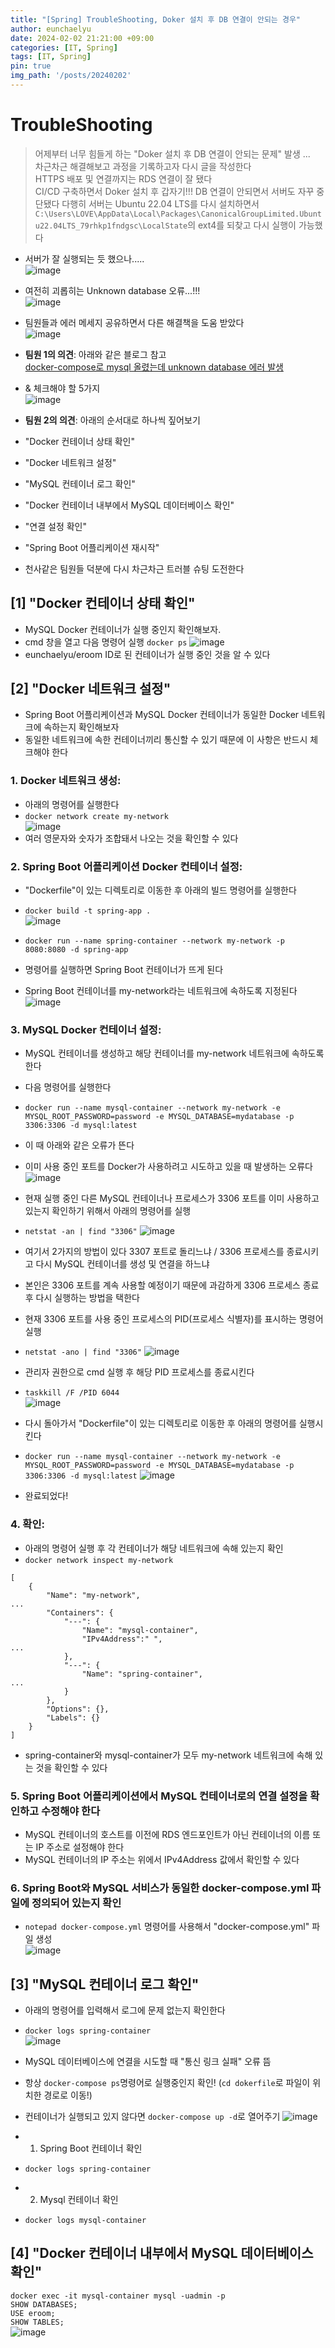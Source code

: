```yaml
---
title: "[Spring] TroubleShooting, Doker 설치 후 DB 연결이 안되는 경우"
author: eunchaelyu
date: 2024-02-02 21:21:00 +09:00
categories: [IT, Spring]
tags: [IT, Spring]
pin: true
img_path: '/posts/20240202'
---
```


# TroubleShooting
> 어제부터 너무 힘들게 하는 "Doker 설치 후 DB 연결이 안되는 문제" 발생 ...    
> 차근차근 해결해보고 과정을 기록하고자 다시 글을 작성한다  
> HTTPS 배포 및 연결까지는 RDS 연결이 잘 됐다  
> CI/CD 구축하면서 Doker 설치 후 갑자기!!! DB 연결이 안되면서 서버도 자꾸 중단됐다
> 다행히 서버는 Ubuntu 22.04 LTS를 다시 설치하면서 
  ``C:\Users\LOVE\AppData\Local\Packages\CanonicalGroupLimited.Ubuntu22.04LTS_79rhkp1fndgsc\LocalState``의 ext4를 되찾고 다시 실행이 가능했다  

  - 서버가 잘 실행되는 듯 했으나.....      
![image](https://github.com/eunchaelyu/eunchaelyu.github.io/assets/119996957/58070f8e-7eba-467b-bfdb-aa787f5b2e0e)    

  - 여전히 괴롭히는 Unknown database 오류...!!!    
![image](https://github.com/eunchaelyu/eunchaelyu.github.io/assets/119996957/631b2245-a28f-4080-8be6-048666419359)

  - 팀원들과 에러 메세지 공유하면서 다른 해결책을 도움 받았다    
![image](https://github.com/eunchaelyu/eunchaelyu.github.io/assets/119996957/f826b296-1d0c-4015-9989-802102a9f2f7)

  - **팀원 1의 의견**: 아래와 같은 블로그 참고    
[docker-compose로 mysql 올렸는데 unknown database 에러 발생](https://coco-log.tistory.com/185)    

  - & 체크해야 할 5가지   
![image](https://github.com/eunchaelyu/eunchaelyu.github.io/assets/119996957/81b512c3-5c91-4bec-bc62-18591d37ebae)

  - **팀원 2의 의견**: 아래의 순서대로 하나씩 짚어보기           
  - "Docker 컨테이너 상태 확인"    
  - "Docker 네트워크 설정"    
  - "MySQL 컨테이너 로그 확인"    
  - "Docker 컨테이너 내부에서 MySQL 데이터베이스 확인"    
  - "연결 설정 확인"    
  - "Spring Boot 어플리케이션 재시작"    

  - 천사같은 팀원들 덕분에 다시 차근차근 트러블 슈팅 도전한다    

## [1] "Docker 컨테이너 상태 확인"    
  - MySQL Docker 컨테이너가 실행 중인지 확인해보자.
  - cmd 창을 열고 다음 명령어 실행 ``docker ps``
![image](https://github.com/eunchaelyu/eunchaelyu.github.io/assets/119996957/e4e68cda-31e2-4b09-9e07-2614061c6a74)
  - eunchaelyu/eroom ID로 된 컨테이너가 실행 중인 것을 알 수 있다

## [2] "Docker 네트워크 설정"   
  - Spring Boot 어플리케이션과 MySQL Docker 컨테이너가 동일한 Docker 네트워크에 속하는지 확인해보자
  - 동일한 네트워크에 속한 컨테이너끼리 통신할 수 있기 때문에 이 사항은 반드시 체크해야 한다
    
### 1. Docker 네트워크 생성:      
  - 아래의 명령어를 실행한다      
  - ``docker network create my-network``    
![image](https://github.com/eunchaelyu/eunchaelyu.github.io/assets/119996957/2c5a3aec-476b-41e5-ad72-d1c4f0ffcedc)
  - 여러 영문자와 숫자가 조합돼서 나오는 것을 확인할 수 있다    


### 2. Spring Boot 어플리케이션 Docker 컨테이너 설정:        
  - "Dockerfile"이 있는 디렉토리로 이동한 후 아래의 빌드 명령어를 실행한다       
  - ``docker build -t spring-app .``    
![image](https://github.com/eunchaelyu/eunchaelyu.github.io/assets/119996957/91cb723e-1e7f-4b6a-a114-5e9a2ecdeae7)        

  - ``docker run --name spring-container --network my-network -p 8080:8080 -d spring-app``    
  - 명령어를 실행하면 Spring Boot 컨테이너가 뜨게 된다    
  - Spring Boot 컨테이너를 my-network라는 네트워크에 속하도록 지정된다    
![image](https://github.com/eunchaelyu/eunchaelyu.github.io/assets/119996957/dda1af8f-57d8-4f88-995d-9d6399888076)    

### 3. MySQL Docker 컨테이너 설정:    
  - MySQL 컨테이너를 생성하고 해당 컨테이너를 my-network 네트워크에 속하도록 한다
  - 다음 명령어를 실행한다
  - ``docker run --name mysql-container --network my-network -e MYSQL_ROOT_PASSWORD=password -e MYSQL_DATABASE=mydatabase -p 3306:3306 -d mysql:latest``

  - 이 때 아래와 같은 오류가 뜬다     
  - 이미 사용 중인 포트를 Docker가 사용하려고 시도하고 있을 때 발생하는 오류다  
![image](https://github.com/eunchaelyu/eunchaelyu.github.io/assets/119996957/70db3949-df09-46f8-963c-4b5efe9ee67d)

  - 현재 실행 중인 다른 MySQL 컨테이너나 프로세스가 3306 포트를 이미 사용하고 있는지 확인하기 위해서 아래의 명령어를 실행    
  - ``netstat -an | find "3306"``
![image](https://github.com/eunchaelyu/eunchaelyu.github.io/assets/119996957/b0ea5def-eb5d-4991-beef-10fceba70d03)

  - 여기서 2가지의 방법이 있다 3307 포트로 돌리느냐 / 3306 프로세스를 종료시키고 다시 MySQL 컨테이너를 생성 및 연결을 하느냐
  - 본인은 3306 포트를 계속 사용할 예정이기 때문에 과감하게 3306 프로세스 종료 후 다시 실행하는 방법을 택한다    
  - 현재 3306 포트를 사용 중인 프로세스의 PID(프로세스 식별자)를 표시하는 명령어 실행  
  -  ``netstat -ano | find "3306"`` 
![image](https://github.com/eunchaelyu/eunchaelyu.github.io/assets/119996957/c99e2021-a686-4c3b-a1a9-2d245c1712f5)

  - 관리자 권한으로 cmd 실행 후 해당 PID 프로세스를 종료시킨다        
  - ``taskkill /F /PID 6044``        
![image](https://github.com/eunchaelyu/eunchaelyu.github.io/assets/119996957/9c46c22c-4b99-4f1a-a1b2-8a6a8c6faaa4)    

  - 다시 돌아가서 "Dockerfile"이 있는 디렉토리로 이동한 후 아래의 명령어를 실행시킨다      
  - ``docker run --name mysql-container --network my-network -e MYSQL_ROOT_PASSWORD=password -e MYSQL_DATABASE=mydatabase -p 3306:3306 -d mysql:latest``
![image](https://github.com/eunchaelyu/eunchaelyu.github.io/assets/119996957/9877b8f6-ad36-41ad-8520-91ed9943d5f6)

  - 완료되었다!

### 4. 확인:    
  - 아래의 명령어 실행 후 각 컨테이너가 해당 네트워크에 속해 있는지 확인     
  - ``docker network inspect my-network``
```
[
    {
        "Name": "my-network",
...
        "Containers": {
            "---": {
                "Name": "mysql-container",
                "IPv4Address":" ",
...
            },
            "---": {
                "Name": "spring-container",
...
            }
        },
        "Options": {},
        "Labels": {}
    }
]
```
  -  spring-container와 mysql-container가 모두 my-network 네트워크에 속해 있는 것을 확인할 수 있다    

### 5. Spring Boot 어플리케이션에서 MySQL 컨테이너로의 연결 설정을 확인하고 수정해야 한다        
  - MySQL 컨테이너의 호스트를 이전에 RDS 엔드포인트가 아닌 컨테이너의 이름 또는 IP 주소로 설정해야 한다    
  - MySQL 컨테이너의 IP 주소는 위에서 IPv4Address 값에서 확인할 수 있다

### 6. Spring Boot와 MySQL 서비스가 동일한 docker-compose.yml 파일에 정의되어 있는지 확인        
  - ``notepad docker-compose.yml`` 명령어를 사용해서 "docker-compose.yml" 파일 생성    
![image](https://github.com/eunchaelyu/eunchaelyu.github.io/assets/119996957/747d476a-41f7-43f7-ac98-e3db97bf94d1)


## [3] "MySQL 컨테이너 로그 확인"   
  - 아래의 명령어를 입력해서 로그에 문제 없는지 확인한다    
  - ``docker logs spring-container``    
![image](https://github.com/eunchaelyu/eunchaelyu.github.io/assets/119996957/088cfcc1-9800-4f77-8a0c-e77da755087c)
  - MySQL 데이터베이스에 연결을 시도할 때 "통신 링크 실패" 오류 뜸        
  - 항상 ``docker-compose ps``명령어로 실행중인지 확인! (``cd dokerfile``로 파일이 위치한 경로로 이동!)
  - 컨테이너가 실행되고 있지 않다면 ``docker-compose up -d``로 열어주기
![image](https://github.com/eunchaelyu/eunchaelyu.github.io/assets/119996957/7d4f2f9a-902c-4f37-b4a7-b72319eb3a13)

  - 1) Spring Boot 컨테이너 확인    
  - ``docker logs spring-container``
      
  - 2) Mysql 컨테이너 확인
  - ``docker logs mysql-container``

## [4] "Docker 컨테이너 내부에서 MySQL 데이터베이스 확인"         
``docker exec -it mysql-container mysql -uadmin -p``    
``SHOW DATABASES;``    
``USE eroom;``    
``SHOW TABLES;``    
![image](https://github.com/eunchaelyu/eunchaelyu.github.io/assets/119996957/f65b4c3d-ced7-4728-8dfb-916563524673)    



